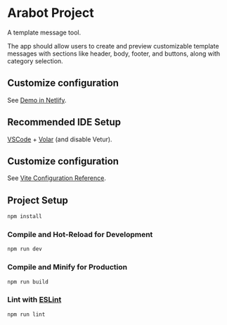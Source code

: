 # Arabot Project

A template message tool.

The app should allow users to create and preview customizable template messages with sections like header, body, footer, and buttons, along with category selection.

## Customize configuration

See [Demo in Netlify](https://template-message-challenge.netlify.app/).


## Recommended IDE Setup

[VSCode](https://code.visualstudio.com/) + [Volar](https://marketplace.visualstudio.com/items?itemName=Vue.volar) (and disable Vetur).

## Customize configuration

See [Vite Configuration Reference](https://vite.dev/config/).

## Project Setup

```sh
npm install
```

### Compile and Hot-Reload for Development

```sh
npm run dev
```

### Compile and Minify for Production

```sh
npm run build
```

### Lint with [ESLint](https://eslint.org/)

```sh
npm run lint
```
